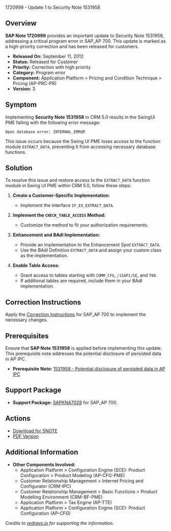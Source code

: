 1720999 - Update 1 to Security Note 1531958

## Overview

**SAP Note 1720999** provides an important update to Security Note 1531958, addressing a critical program error in SAP_AP 700. This update is marked as a high-priority correction and has been released for customers.

- **Released On:** September 11, 2012
- **Status:** Released for Customer
- **Priority:** Correction with high priority
- **Category:** Program error
- **Component:** Application Platform > Pricing and Condition Technique > Pricing (AP-PRC-PR)
- **Version:** 3

## Symptom

Implementing **Security Note 1531958** in CRM 5.0 results in the SwingUI PME failing with the following error message:

```
Open database error: INTERNAL_ERROR
```

This issue occurs because the Swing UI PME loses access to the function module `EXTRACT_DATA`, preventing it from accessing necessary database functions.

## Solution

To resolve this issue and restore access to the `EXTRACT_DATA` function module in Swing UI PME within CRM 5.0, follow these steps:

1. **Create a Customer-Specific Implementation:**
   - Implement the interface `IF_EX_EXTRACT_DATA`.

2. **Implement the `CHECK_TABLE_ACCESS` Method:**
   - Customize the method to fit your authorization requirements.

3. **Enhancement and BAdI Implementation:**
   - Provide an implementation to the Enhancement Spot `EXTRACT_DATA`.
   - Use the BAdI Definition `EXTRACT_DATA` and assign your custom class as the implementation.

4. **Enable Table Access:**
   - Grant access to tables starting with `COMM_CFG`, `/1SAP1/SE`, and `T00`.
   - If additional tables are required, include them in your BAdI implementation.

## Correction Instructions

Apply the [Correction Instructions](https://me.sap.com/corrins/0001720999/1080) for SAP_AP 700 to implement the necessary changes.

## Prerequisites

Ensure that **SAP Note 1531958** is applied before implementing this update. This prerequisite note addresses the potential disclosure of persisted data in AP IPC.

- **Prerequisite Note:** [1531958 - Potential disclosure of persisted data in AP IPC](https://me.sap.com/notes/0001531958)

## Support Package

- **Support Package:** [SAPKNA7028](https://me.sap.com/supportpackage/SAPKNA7028) for SAP_AP 700.

## Actions

- [Download for SNOTE](https://notesdownloads.sap.com/note/0040000010225522017)
- [PDF Version](https://me.sap.com/sap/support/sfm/notes/print/0001720999?language=en-US&token=46ACFF64826153974130B1256AA32D18)

## Additional Information

- **Other Components Involved:**
  - Application Platform > Configuration Engine (SCE): Product Configuration > Product Modeling (AP-CFG-PME)
  - Customer Relationship Management > Internet Pricing and Configurator (CRM-IPC)
  - Customer Relationship Management > Basic Functions > Product Modelling Environment (CRM-BF-PME)
  - Application Platform > Tax Engine (AP-TTE)
  - Application Platform > Configuration Engine (SCE): Product Configuration (AP-CFG)

*Credits to [redrays.io](https://redrays.io) for supporting the information.*